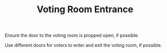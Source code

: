 ﻿---
section: "VOTING ROOM LAYOUT"
title: "Slide 27"
title: "Voting Room Entrance"
layout: slide
---

Ensure the door to the voting room is propped open, if possible.

Use different doors for voters to enter and exit the voting room, if possible.